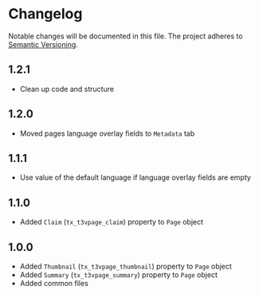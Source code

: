 Changelog
=========

Notable changes will be documented in this file. The project adheres to [Semantic Versioning].

1.2.1
-----

* Clean up code and structure

1.2.0
-----

* Moved pages language overlay fields to `Metadata` tab

1.1.1
-----

* Use value of the default language if language overlay fields are empty

1.1.0
-----

* Added `Claim` (`tx_t3vpage_claim`) property to `Page` object

1.0.0
-----

* Added `Thumbnail` (`tx_t3vpage_thumbnail`) property to `Page` object
* Added `Summary` (`tx_t3vpage_summary`) property to `Page` object
* Added common files

[Semantic Versioning]: http://semver.org "Semantic Versioning"